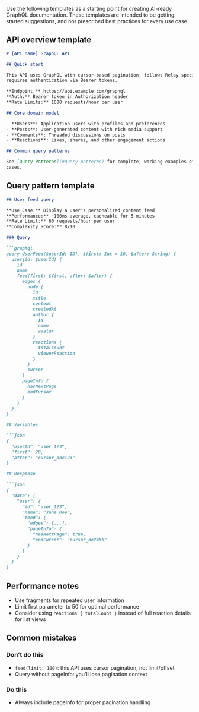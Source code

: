 Use the following templates as a starting point for creating AI-ready GraphQL documentation. These templates are intended to be getting started
suggestions, and not prescribed best practices for every use case.

## API overview template

```markdown
# [API name] GraphQL API

## Quick start

This API uses GraphQL with cursor-based pagination, follows Relay specifications, and 
requires authentication via Bearer tokens.

**Endpoint:** https://api.example.com/graphql
**Auth:** Bearer token in Authorization header
**Rate Limits:** 1000 requests/hour per user

## Core domain model

- **Users**: Application users with profiles and preferences
- **Posts**: User-generated content with rich media support  
- **Comments**: Threaded discussions on posts
- **Reactions**: Likes, shares, and other engagement actions

## Common query patterns

See [Query Patterns](#query-patterns) for complete, working examples of typical use 
cases.
```

## Query pattern template

```markdown
## User feed query

**Use Case:** Display a user's personalized content feed
**Performance:** ~100ms average, cacheable for 5 minutes
**Rate Limit:** 60 requests/hour per user
**Complexity Score:** 8/10

### Query

```graphql
query UserFeed($userId: ID!, $first: Int = 10, $after: String) {
  user(id: $userId) {
    id
    name
    feed(first: $first, after: $after) {
      edges {
        node {
          id
          title
          content
          createdAt
          author {
            id
            name
            avatar
          }
          reactions {
            totalCount
            viewerReaction
          }
        }
        cursor
      }
      pageInfo {
        hasNextPage
        endCursor
      }
    }
  }
}

## Variables

```json
{
  "userId": "user_123",
  "first": 20,
  "after": "cursor_abc123"
}

## Response

```json
{
  "data": {
    "user": {
      "id": "user_123",
      "name": "Jane Doe",
      "feed": {
        "edges": [...],
        "pageInfo": {
          "hasNextPage": true,
          "endCursor": "cursor_def456"
        }
      }
    }
  }
}
```

## Performance notes

- Use fragments for repeated user information
- Limit first parameter to 50 for optimal performance
- Consider using `reactions { totalCount }` instead of full reaction details for list views

## Common mistakes

### Don’t do this

- `feed(limit: 100)`: this API uses cursor pagination, not limit/offset
- Query without pageInfo: you'll lose pagination context

### Do this

- Always include pageInfo for proper pagination handling
